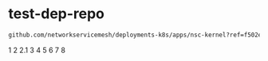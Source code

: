 # test-dep-repo

```bash
github.com/networkservicemesh/deployments-k8s/apps/nsc-kernel?ref=f502e207a54fd8c69f0e7554a0ca48a10382caea
```

1
2
2.1
3
4
5
6
7
8
